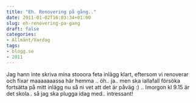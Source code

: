 ```yaml
---
title: "Eh. Renovering på gång.."
date: 2011-01-02T16:03:34+01:00
slug: eh-renovering-pa-gang
draft: false
categories:
- Allmänt/Vardag
tags:
- blogg.se
- 2011
---
```

Jag hann inte skriva mina stooora feta inlägg klart, eftersom vi renoverar och fixar maaaaaaassa här hemma .. öh.. ja.. men ska iallafall försöka fortsätta på mitt inlägg nu så ni vet att det är påväg :) .. Imorgon kl 9.15 är det skola.. så jag ska plugga idag med.. intressant!